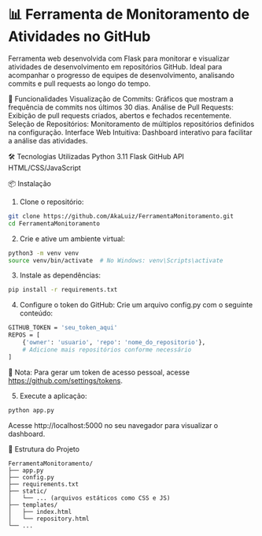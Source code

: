 # 📊 Ferramenta de Monitoramento de Atividades no GitHub
Ferramenta web desenvolvida com Flask para monitorar e visualizar atividades de desenvolvimento em repositórios GitHub. Ideal para acompanhar o progresso de equipes de desenvolvimento, analisando commits e pull requests ao longo do tempo.

🚀 Funcionalidades
Visualização de Commits: Gráficos que mostram a frequência de commits nos últimos 30 dias.
Análise de Pull Requests: Exibição de pull requests criados, abertos e fechados recentemente.
Seleção de Repositórios: Monitoramento de múltiplos repositórios definidos na configuração.
Interface Web Intuitiva: Dashboard interativo para facilitar a análise das atividades.

🛠️ Tecnologias Utilizadas
Python 3.11
Flask
GitHub API
HTML/CSS/JavaScript

📦 Instalação
1. Clone o repositório:

```bash 
git clone https://github.com/AkaLuiz/FerramentaMonitoramento.git
cd FerramentaMonitoramento 
```

2. Crie e ative um ambiente virtual:

```bash
python3 -m venv venv
source venv/bin/activate  # No Windows: venv\Scripts\activate
```

3. Instale as dependências:

```bash
pip install -r requirements.txt
```

4. Configure o token do GitHub:
Crie um arquivo config.py com o seguinte conteúdo:
```bash
GITHUB_TOKEN = 'seu_token_aqui'
REPOS = [
    {'owner': 'usuario', 'repo': 'nome_do_repositorio'},
    # Adicione mais repositórios conforme necessário
]
```

🔐 Nota: Para gerar um token de acesso pessoal, acesse https://github.com/settings/tokens.

5. Execute a aplicação:

```bash
python app.py
```
Acesse http://localhost:5000 no seu navegador para visualizar o dashboard.

📁 Estrutura do Projeto
```arduino
FerramentaMonitoramento/
├── app.py
├── config.py
├── requirements.txt
├── static/
│   └── ... (arquivos estáticos como CSS e JS)
├── templates/
│   ├── index.html
│   └── repository.html
└── ...
```




